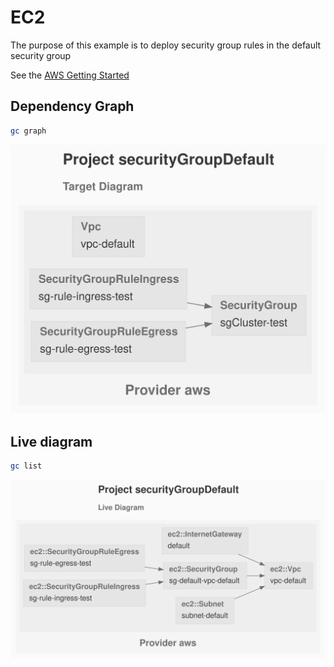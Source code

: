 # EC2

The purpose of this example is to deploy security group rules in the default security group

See the [AWS Getting Started](https://www.grucloud.com/docs/aws/AwsGettingStarted)

## Dependency Graph

```sh
gc graph
```

![Graph](./artifacts/diagram-target.svg)

## Live diagram

```sh
gc list
```

![Graph-Live](./artifacts/diagram-live.svg)
